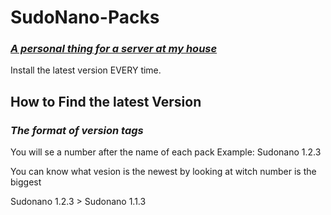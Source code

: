 # SudoNano-Packs
### ***<ins>A personal thing for a server at my house</ins>***

Install the latest version EVERY time.

## How to Find the latest Version
### ***The format of version tags***

You will se a number after the name of each pack
Example: Sudonano 1.2.3

You can know what vesion is the newest by looking at witch number is the biggest

Sudonano 1.2.3 > Sudonano 1.1.3
